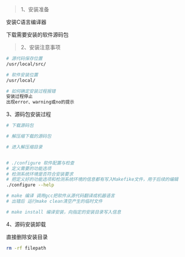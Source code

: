 > 1、安装准备

安装C语言编译器

下载需要安装的软件源码包



> 2、安装注意事项

```bash
# 源代码保存位置
/usr/local/src/

# 软件安装位置
/usr/local/

# 如何确定安装过程报错
安装过程停止
出现error、warning或no的提示
```



3、源码包安装过程

```bash
# 下载源码包

# 解压缩下载的源码包

# 进入解压缩目录


# ./configure 软件配置与检查
# 定义需要的功能选项
# 检测系统环境是否符合安装要求
# 把定义好的功能选项和检测系统环境的信息都有写入Makefike文件，用于后续的编辑
./configure --help

# make 编译 调用gcc把软件从源代码翻译成机器语言
# 出错后 运行make clean清空产生的临时文件

# make install 编译安装，向指定的安装目录写入信息
```



4、源码安装卸载

直接删除安装目录

```bash
rm -rf filepath
```

